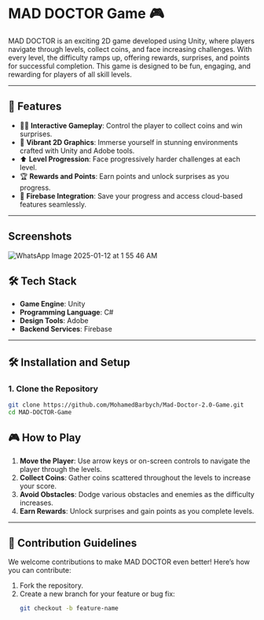 # MAD DOCTOR Game 🎮

MAD DOCTOR is an exciting 2D game developed using Unity, where players navigate through levels, collect coins, and face increasing challenges. With every level, the difficulty ramps up, offering rewards, surprises, and points for successful completion. This game is designed to be fun, engaging, and rewarding for players of all skill levels.

---

## 🚀 Features

- 👨‍🎮 **Interactive Gameplay**: Control the player to collect coins and win surprises.
- 🎨 **Vibrant 2D Graphics**: Immerse yourself in stunning environments crafted with Unity and Adobe tools.
- ⬆️ **Level Progression**: Face progressively harder challenges at each level.
- 🏆 **Rewards and Points**: Earn points and unlock surprises as you progress.
- 🔐 **Firebase Integration**: Save your progress and access cloud-based features seamlessly.

---
##  Screenshots


![WhatsApp Image 2025-01-12 at 1 55 46 AM](https://github.com/user-attachments/assets/aeb832ed-bc96-4bea-bb2d-05590ce3c6b0)

                                            
## 🛠️ Tech Stack

- **Game Engine**: Unity  
- **Programming Language**: C#  
- **Design Tools**: Adobe  
- **Backend Services**: Firebase  

---

## 🛠️ Installation and Setup

### 1. Clone the Repository
```bash
git clone https://github.com/MohamedBarbych/Mad-Doctor-2.0-Game.git
cd MAD-DOCTOR-Game
```

## 🎮 How to Play

1. **Move the Player**: Use arrow keys or on-screen controls to navigate the player through the levels.
2. **Collect Coins**: Gather coins scattered throughout the levels to increase your score.
3. **Avoid Obstacles**: Dodge various obstacles and enemies as the difficulty increases.
4. **Earn Rewards**: Unlock surprises and gain points as you complete levels.

---

## 🌟 Contribution Guidelines

We welcome contributions to make MAD DOCTOR even better! Here’s how you can contribute:

1. Fork the repository.
2. Create a new branch for your feature or bug fix:
   ```bash
   git checkout -b feature-name
